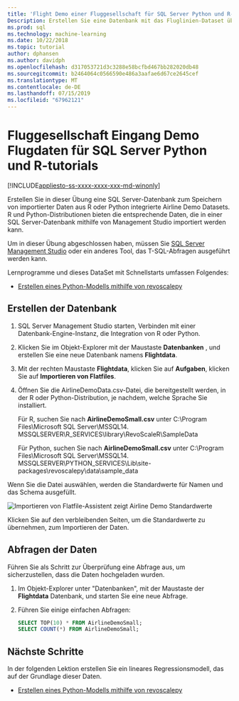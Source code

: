 ```yaml
---
title: 'Flight Demo einer Fluggesellschaft für SQL Server Python und R-Tutorials: SQL Server-Machine Learning'
Description: Erstellen Sie eine Datenbank mit das Fluglinien-Dataset über R und Python. Dieses Dataset wird in Übungen, die mit der Sprache R oder Python-Code in einer SQL Server gespeicherten Prozedur Umschließen von verwendet werden.
ms.prod: sql
ms.technology: machine-learning
ms.date: 10/22/2018
ms.topic: tutorial
author: dphansen
ms.author: davidph
ms.openlocfilehash: d317053721d3c3288e58bcfbd467bb282020db48
ms.sourcegitcommit: b2464064c0566590e486a3aafae6d67ce2645cef
ms.translationtype: MT
ms.contentlocale: de-DE
ms.lasthandoff: 07/15/2019
ms.locfileid: "67962121"
---
```

#  <a name="airline-flight-arrival-demo-data-for-sql-server-python-and-r-tutorials"></a>Fluggesellschaft Eingang Demo Flugdaten für SQL Server Python und R-tutorials
[!INCLUDE[appliesto-ss-xxxx-xxxx-xxx-md-winonly](../../includes/appliesto-ss-xxxx-xxxx-xxx-md-winonly.md)]

Erstellen Sie in dieser Übung eine SQL Server-Datenbank zum Speichern von importierter Daten aus R oder Python integrierte Airline Demo Datasets. R und Python-Distributionen bieten die entsprechende Daten, die in einer SQL Server-Datenbank mithilfe von Management Studio importiert werden kann.

Um in dieser Übung abgeschlossen haben, müssen Sie [SQL Server Management Studio](https://docs.microsoft.com/sql/ssms/download-sql-server-management-studio-ssms?view=sql-server-2017) oder ein anderes Tool, das T-SQL-Abfragen ausgeführt werden kann.

Lernprogramme und dieses DataSet mit Schnellstarts umfassen Folgendes:

+  [Erstellen eines Python-Modells mithilfe von revoscalepy](use-python-revoscalepy-to-create-model.md)

## <a name="create-the-database"></a>Erstellen der Datenbank

1. SQL Server Management Studio starten, Verbinden mit einer Datenbank-Engine-Instanz, die Integration von R oder Python.  

2. Klicken Sie im Objekt-Explorer mit der Maustaste **Datenbanken** , und erstellen Sie eine neue Datenbank namens **Flightdata**.

3. Mit der rechten Maustaste **Flightdata**, klicken Sie auf **Aufgaben**, klicken Sie auf **Importieren von Flatfiles**.

4. Öffnen Sie die AirlineDemoData.csv-Datei, die bereitgestellt werden, in der R oder Python-Distribution, je nachdem, welche Sprache Sie installiert.

   Für R, suchen Sie nach **AirlineDemoSmall.csv** unter C:\Program Files\Microsoft SQL Server\MSSQL14. MSSQLSERVER\R_SERVICES\library\RevoScaleR\SampleData
   
   Für Python, suchen Sie nach **AirlineDemoSmall.csv** unter C:\Program Files\Microsoft SQL Server\MSSQL14. MSSQLSERVER\PYTHON_SERVICES\Lib\site-packages\revoscalepy\data\sample_data
  
Wenn Sie die Datei auswählen, werden die Standardwerte für Namen und das Schema ausgefüllt.

  ![Importieren von Flatfile-Assistent zeigt Airline Demo Standardwerte](media/import-airlinedemosmall.png)

Klicken Sie auf den verbleibenden Seiten, um die Standardwerte zu übernehmen, zum Importieren der Daten.


## <a name="query-the-data"></a>Abfragen der Daten

Führen Sie als Schritt zur Überprüfung eine Abfrage aus, um sicherzustellen, dass die Daten hochgeladen wurden.

1. Im Objekt-Explorer unter "Datenbanken", mit der Maustaste der **Flightdata** Datenbank, und starten Sie eine neue Abfrage.

2. Führen Sie einige einfachen Abfragen:

    ```sql
    SELECT TOP(10) * FROM AirlineDemoSmall;
    SELECT COUNT(*) FROM AirlineDemoSmall;
    ```

## <a name="next-steps"></a>Nächste Schritte

In der folgenden Lektion erstellen Sie ein lineares Regressionsmodell, das auf der Grundlage dieser Daten.

+ [Erstellen eines Python-Modells mithilfe von revoscalepy](use-python-revoscalepy-to-create-model.md)
